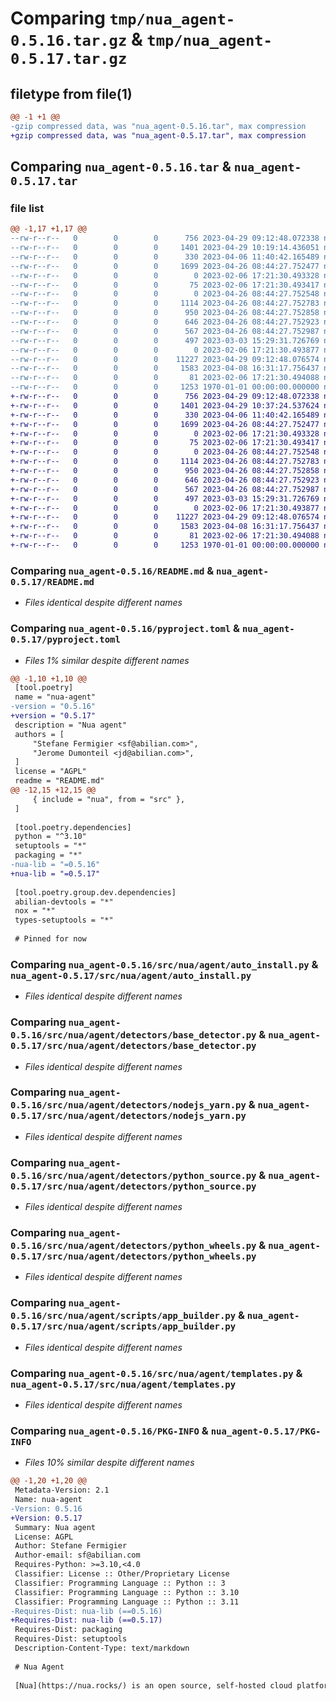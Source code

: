 # Comparing `tmp/nua_agent-0.5.16.tar.gz` & `tmp/nua_agent-0.5.17.tar.gz`

## filetype from file(1)

```diff
@@ -1 +1 @@
-gzip compressed data, was "nua_agent-0.5.16.tar", max compression
+gzip compressed data, was "nua_agent-0.5.17.tar", max compression
```

## Comparing `nua_agent-0.5.16.tar` & `nua_agent-0.5.17.tar`

### file list

```diff
@@ -1,17 +1,17 @@
--rw-r--r--   0        0        0      756 2023-04-29 09:12:48.072338 nua_agent-0.5.16/README.md
--rw-r--r--   0        0        0     1401 2023-04-29 10:19:14.436051 nua_agent-0.5.16/pyproject.toml
--rw-r--r--   0        0        0      330 2023-04-06 11:40:42.165489 nua_agent-0.5.16/src/nua/agent/__init__.py
--rw-r--r--   0        0        0     1699 2023-04-26 08:44:27.752477 nua_agent-0.5.16/src/nua/agent/auto_install.py
--rw-r--r--   0        0        0        0 2023-02-06 17:21:30.493328 nua_agent-0.5.16/src/nua/agent/deps/__init__.py
--rw-r--r--   0        0        0       75 2023-02-06 17:21:30.493417 nua_agent-0.5.16/src/nua/agent/deps/meta_packages.json
--rw-r--r--   0        0        0        0 2023-04-26 08:44:27.752548 nua_agent-0.5.16/src/nua/agent/detectors/__init__.py
--rw-r--r--   0        0        0     1114 2023-04-26 08:44:27.752783 nua_agent-0.5.16/src/nua/agent/detectors/base_detector.py
--rw-r--r--   0        0        0      950 2023-04-26 08:44:27.752858 nua_agent-0.5.16/src/nua/agent/detectors/nodejs_yarn.py
--rw-r--r--   0        0        0      646 2023-04-26 08:44:27.752923 nua_agent-0.5.16/src/nua/agent/detectors/python_source.py
--rw-r--r--   0        0        0      567 2023-04-26 08:44:27.752987 nua_agent-0.5.16/src/nua/agent/detectors/python_wheels.py
--rw-r--r--   0        0        0      497 2023-03-03 15:29:31.726769 nua_agent-0.5.16/src/nua/agent/meta_packages.py
--rw-r--r--   0        0        0        0 2023-02-06 17:21:30.493877 nua_agent-0.5.16/src/nua/agent/scripts/__init__.py
--rw-r--r--   0        0        0    11227 2023-04-29 09:12:48.076574 nua_agent-0.5.16/src/nua/agent/scripts/app_builder.py
--rw-r--r--   0        0        0     1583 2023-04-08 16:31:17.756437 nua_agent-0.5.16/src/nua/agent/templates.py
--rw-r--r--   0        0        0       81 2023-02-06 17:21:30.494088 nua_agent-0.5.16/src/nua/agent/version.py
--rw-r--r--   0        0        0     1253 1970-01-01 00:00:00.000000 nua_agent-0.5.16/PKG-INFO
+-rw-r--r--   0        0        0      756 2023-04-29 09:12:48.072338 nua_agent-0.5.17/README.md
+-rw-r--r--   0        0        0     1401 2023-04-29 10:37:24.537624 nua_agent-0.5.17/pyproject.toml
+-rw-r--r--   0        0        0      330 2023-04-06 11:40:42.165489 nua_agent-0.5.17/src/nua/agent/__init__.py
+-rw-r--r--   0        0        0     1699 2023-04-26 08:44:27.752477 nua_agent-0.5.17/src/nua/agent/auto_install.py
+-rw-r--r--   0        0        0        0 2023-02-06 17:21:30.493328 nua_agent-0.5.17/src/nua/agent/deps/__init__.py
+-rw-r--r--   0        0        0       75 2023-02-06 17:21:30.493417 nua_agent-0.5.17/src/nua/agent/deps/meta_packages.json
+-rw-r--r--   0        0        0        0 2023-04-26 08:44:27.752548 nua_agent-0.5.17/src/nua/agent/detectors/__init__.py
+-rw-r--r--   0        0        0     1114 2023-04-26 08:44:27.752783 nua_agent-0.5.17/src/nua/agent/detectors/base_detector.py
+-rw-r--r--   0        0        0      950 2023-04-26 08:44:27.752858 nua_agent-0.5.17/src/nua/agent/detectors/nodejs_yarn.py
+-rw-r--r--   0        0        0      646 2023-04-26 08:44:27.752923 nua_agent-0.5.17/src/nua/agent/detectors/python_source.py
+-rw-r--r--   0        0        0      567 2023-04-26 08:44:27.752987 nua_agent-0.5.17/src/nua/agent/detectors/python_wheels.py
+-rw-r--r--   0        0        0      497 2023-03-03 15:29:31.726769 nua_agent-0.5.17/src/nua/agent/meta_packages.py
+-rw-r--r--   0        0        0        0 2023-02-06 17:21:30.493877 nua_agent-0.5.17/src/nua/agent/scripts/__init__.py
+-rw-r--r--   0        0        0    11227 2023-04-29 09:12:48.076574 nua_agent-0.5.17/src/nua/agent/scripts/app_builder.py
+-rw-r--r--   0        0        0     1583 2023-04-08 16:31:17.756437 nua_agent-0.5.17/src/nua/agent/templates.py
+-rw-r--r--   0        0        0       81 2023-02-06 17:21:30.494088 nua_agent-0.5.17/src/nua/agent/version.py
+-rw-r--r--   0        0        0     1253 1970-01-01 00:00:00.000000 nua_agent-0.5.17/PKG-INFO
```

### Comparing `nua_agent-0.5.16/README.md` & `nua_agent-0.5.17/README.md`

 * *Files identical despite different names*

### Comparing `nua_agent-0.5.16/pyproject.toml` & `nua_agent-0.5.17/pyproject.toml`

 * *Files 1% similar despite different names*

```diff
@@ -1,10 +1,10 @@
 [tool.poetry]
 name = "nua-agent"
-version = "0.5.16"
+version = "0.5.17"
 description = "Nua agent"
 authors = [
     "Stefane Fermigier <sf@abilian.com>",
     "Jerome Dumonteil <jd@abilian.com>",
 ]
 license = "AGPL"
 readme = "README.md"
@@ -12,15 +12,15 @@
     { include = "nua", from = "src" },
 ]
 
 [tool.poetry.dependencies]
 python = "^3.10"
 setuptools = "*"
 packaging = "*"
-nua-lib = "=0.5.16"
+nua-lib = "=0.5.17"
 
 [tool.poetry.group.dev.dependencies]
 abilian-devtools = "*"
 nox = "*"
 types-setuptools = "*"
 
 # Pinned for now
```

### Comparing `nua_agent-0.5.16/src/nua/agent/auto_install.py` & `nua_agent-0.5.17/src/nua/agent/auto_install.py`

 * *Files identical despite different names*

### Comparing `nua_agent-0.5.16/src/nua/agent/detectors/base_detector.py` & `nua_agent-0.5.17/src/nua/agent/detectors/base_detector.py`

 * *Files identical despite different names*

### Comparing `nua_agent-0.5.16/src/nua/agent/detectors/nodejs_yarn.py` & `nua_agent-0.5.17/src/nua/agent/detectors/nodejs_yarn.py`

 * *Files identical despite different names*

### Comparing `nua_agent-0.5.16/src/nua/agent/detectors/python_source.py` & `nua_agent-0.5.17/src/nua/agent/detectors/python_source.py`

 * *Files identical despite different names*

### Comparing `nua_agent-0.5.16/src/nua/agent/detectors/python_wheels.py` & `nua_agent-0.5.17/src/nua/agent/detectors/python_wheels.py`

 * *Files identical despite different names*

### Comparing `nua_agent-0.5.16/src/nua/agent/scripts/app_builder.py` & `nua_agent-0.5.17/src/nua/agent/scripts/app_builder.py`

 * *Files identical despite different names*

### Comparing `nua_agent-0.5.16/src/nua/agent/templates.py` & `nua_agent-0.5.17/src/nua/agent/templates.py`

 * *Files identical despite different names*

### Comparing `nua_agent-0.5.16/PKG-INFO` & `nua_agent-0.5.17/PKG-INFO`

 * *Files 10% similar despite different names*

```diff
@@ -1,20 +1,20 @@
 Metadata-Version: 2.1
 Name: nua-agent
-Version: 0.5.16
+Version: 0.5.17
 Summary: Nua agent
 License: AGPL
 Author: Stefane Fermigier
 Author-email: sf@abilian.com
 Requires-Python: >=3.10,<4.0
 Classifier: License :: Other/Proprietary License
 Classifier: Programming Language :: Python :: 3
 Classifier: Programming Language :: Python :: 3.10
 Classifier: Programming Language :: Python :: 3.11
-Requires-Dist: nua-lib (==0.5.16)
+Requires-Dist: nua-lib (==0.5.17)
 Requires-Dist: packaging
 Requires-Dist: setuptools
 Description-Content-Type: text/markdown
 
 # Nua Agent
 
 [Nua](https://nua.rocks/) is an open source, self-hosted cloud platform project (a PaaS - platform as a service).
```

